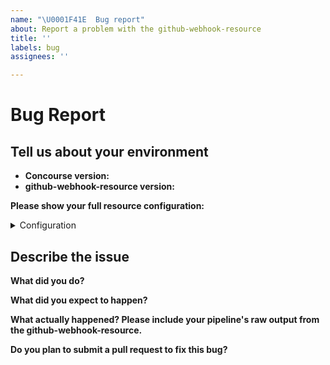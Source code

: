 ```yaml
---
name: "\U0001F41E  Bug report"
about: Report a problem with the github-webhook-resource
title: ''
labels: bug
assignees: ''

---
```

# Bug Report

## Tell us about your environment

* **Concourse version:**
* **github-webhook-resource version:**

**Please show your full resource configuration:**

<details>
<summary>Configuration</summary>

<!-- Paste your configuration below: -->
```yaml

```

</details>

## Describe the issue
**What did you do?**


**What did you expect to happen?**


**What actually happened? Please include your pipeline's raw output from the github-webhook-resource.**


**Do you plan to submit a pull request to fix this bug?**
